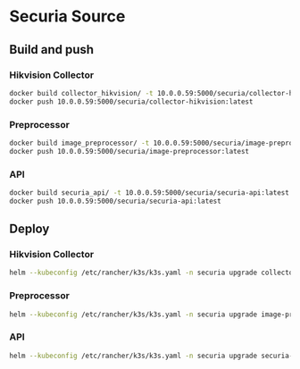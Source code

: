 # Securia Source

## Build and push

### Hikvision Collector

```bash
docker build collector_hikvision/ -t 10.0.0.59:5000/securia/collector-hikvision:latest
docker push 10.0.0.59:5000/securia/collector-hikvision:latest
```

### Preprocessor

```bash
docker build image_preprocessor/ -t 10.0.0.59:5000/securia/image-preprocessor:latest
docker push 10.0.0.59:5000/securia/image-preprocessor:latest
```

### API

```bash
docker build securia_api/ -t 10.0.0.59:5000/securia/securia-api:latest
docker push 10.0.0.59:5000/securia/securia-api:latest
```

## Deploy

### Hikvision Collector

```bash
helm --kubeconfig /etc/rancher/k3s/k3s.yaml -n securia upgrade collector-hikvision helm/charts/collector_hikvision -i -f helm/charts/collector_hikvision/values.yaml --create-namespace
```

### Preprocessor

```bash
helm --kubeconfig /etc/rancher/k3s/k3s.yaml -n securia upgrade image-preprocessor helm/charts/image_preprocessor -i -f helm/charts/image_preprocessor/values.yaml --create-namespace
```

### API

```bash
helm --kubeconfig /etc/rancher/k3s/k3s.yaml -n securia upgrade securia-api helm/charts/securia_api -i -f helm/charts/securia_api/values.yaml --create-namespace
```
